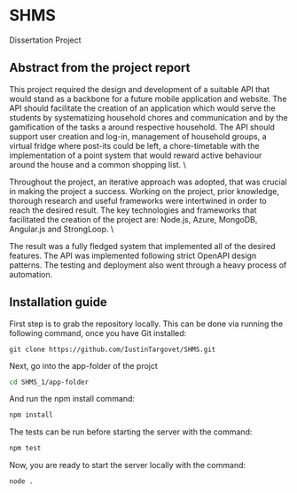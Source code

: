 # SHMS
Dissertation Project

## Abstract from the project report
This project required the design and development of a suitable API that would stand as a backbone for a future mobile application and website. The API should facilitate the creation of an application which would serve the students by systematizing household chores and communication and by the gamification of the tasks a around respective household. The API should support user creation and log-in, management of household groups, a virtual fridge where post-its could be left, a chore-timetable with the implementation of a point system that would reward active behaviour around the house and a common shopping list. \\

Throughout the project, an iterative approach was adopted, that was crucial in making the project a success. Working on the project, prior knowledge, thorough research and useful frameworks were intertwined in order to reach the desired result. The key technologies and frameworks that facilitated the creation of the project are: Node.js, Azure, MongoDB, Angular.js and StrongLoop. \\

The result was a fully fledged system that implemented all of the desired features. The API was implemented following strict OpenAPI design patterns. The testing and deployment also went through a heavy process of automation. 

## Installation guide
First step is to grab the repository locally. This can be done via running the following command, once you have Git installed:

```git
git clone https://github.com/IustinTargovet/SHMS.git
```

Next, go into the app-folder of the projct

```bash
cd SHMS_1/app-folder
```

And run the npm install command:
```bash
npm install
```

The tests can be run before starting the server with the command:
```bash
npm test
```

Now, you are ready to start the server locally with the command:
```bash
node .
```
